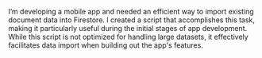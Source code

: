 I’m developing a mobile app and needed an efficient way to import existing document data into Firestore. I created a script that accomplishes this task, making it particularly useful during the initial stages of app development. While this script is not optimized for handling large datasets, it effectively facilitates data import when building out the app's features.
